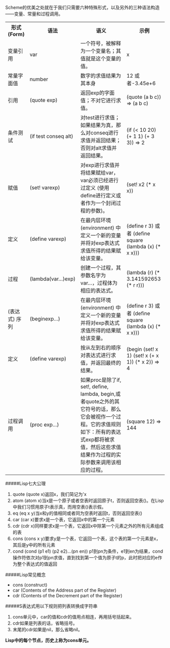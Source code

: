 Scheme的优美之处就在于我们只需要六种特殊形式，以及另外的三种语法构造——变量、常量和过程调用。

<table>
<tr><th>形式(Form)</th><th>语法</th><th>语义</th><th>示例</th></tr>
<tr>
	<td>变量引用</td>
	<td>var</td>
	<td>一个符号，被解释为一个变量名；其值就是这个变量的值。</td>
	<td>x</td>
</tr>
<tr>
	<td>常量字面值</td>
	<td>number</td>
	<td>数字的求值结果为其本身</td>
	<td>12 或者-3.45e+6</td>
</tr>
<tr>
	<td>引用</td>
	<td>(quote exp)</td>
	<td>返回exp的字面值；不对它进行求值。</td>
	<td>(quote (a b c)) ⇒ (a b c)</td>
</tr>
<tr>
	<td>条件测试</td>
	<td>(if test conseq alt)</td>
	<td>对test进行求值；如果结果为真，那么对conseq进行求值并返回结果；否则对alt求值并返回结果。</td>
	<td>(if (< 10 20) (+ 1 1) (+ 3 3)) ⇒ 2</td>
</tr>
<tr>
	<td>赋值</td>
	<td>(set! varexp)</td>
	<td>对exp进行求值并将结果赋给var，var必须已经进行过定义 (使用define进行定义或者作为一个封闭过程的参数)。</td>
	<td>(set! x2 (* x x))</td>
</tr>
<tr>
	<td>定义</td>
	<td>(define varexp)</td>
	<td>在最内层环境 (environment) 中定义一个新的变量并将对exp表达式求值所得的结果赋给该变量。</td>
	<td>(define r 3) 或者 (define square (lambda (x) (* x x)))</td>
</tr>
<tr>
	<td>过程</td>
	<td>(lambda(var…)exp)</td>
	<td>创建一个过程，其参数名字为var…，过程体为相应的表达式。</td>
	<td>(lambda (r) (* 3.141592653 (* r r)))</td>
</tr>
<tr>
	<td>(表达式) 序列</td>
	<td>(beginexp…)</td>
	<td>在最内层环境 (environment) 中定义一个新的变量并将对exp表达式求值所得的结果赋给该变量。</td>
	<td>(define r 3) 或者 (define square (lambda (x) (* x x)))</td>
</tr>
<tr>
	<td>定义</td>
	<td>(define varexp)</td>
	<td>按从左到右的顺序对表达式进行求值，并返回最终的结果。</td>
	<td>(begin (set! x 1) (set! x (+ x 1)) (* x 2)) ⇒ 4</td>
</tr>
<tr>
	<td>过程调用</td>
	<td>(proc exp…)</td>
	<td>如果proc是除了if, set!, define, lambda, begin,或者quote之外的其它符号的话，那么它会被视作一个过程。它的求值规则如下：所有的表达式exp都将被求值，然后这些求值结果作为过程的实际参数来调用该相应的过程。</td>
	<td>(square 12) ⇒ 144</td>
</tr>
</table>

#####Lisp七大公理
1. quote    (quote x)返回x，我们简记为'x
2. atom     (atom x)当x是一个原子或者空表时返回原子t，否则返回空表()。在Lisp中我们习惯用原子t表示真，而用空表()表示假。
3. eq       (eq x y)当x和y的值相同或者同为空表时返回t，否则返回空表()
4. car      (car x)要求x是一个表，它返回x中的第一个元素
5. cdr      (cdr x)同样要求x是一个表，它返回x中除第一个元素之外的所有元素组成的表
6. cons     (cons x y)要求y是一个表，它返回一个表，这个表的第一个元素是x，其后是y中的所有元素
7. cond     (cond (p1 e1) (p2 e2)...(pn en)) p1到pn为条件，e1到en为结果，cond操作符依次对p1到pn求值，直到找到第一个值为原子t的p，此时把对应的e作为整个表达式的值返回

#####Lisp常见概念
* cons (construct)
* car (Contents of the Address part of the Register)
* cdr (Contents of the Decrement part of the Register)

#####S表达式用以下规则把列表转换成字符串
1. cons单元中，car的值和cdr的值用点相连，再用括号括起来。
2. cdr如果是列表的话，省略括号。
3. 末尾的cdr如果是nil，那么省略nil。

**Lisp中的每个节点，历史上称为cons单元。**




